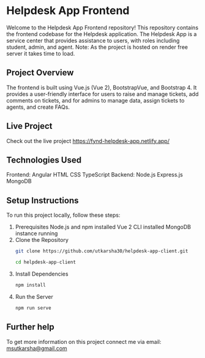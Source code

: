# Helpdesk App Frontend
Welcome to the Helpdesk App Frontend repository! This repository contains the frontend codebase for the Helpdesk application. The Helpdesk App is a service center that provides assistance to users, with roles including student, admin, and agent.
Note: As the project is hosted on render free server it takes time to load.

## Project Overview
The frontend is built using Vue.js (Vue 2), BootstrapVue, and Bootstrap 4. It provides a user-friendly interface for users to raise and manage tickets, add comments on tickets, and for admins to manage data, assign tickets to agents, and create FAQs.

## Live Project
Check out the live project https://fynd-helpdesk-app.netlify.app/

## Technologies Used
Frontend:
Angular
HTML
CSS
TypeScript
Backend:
Node.js
Express.js
MongoDB

## Setup Instructions
To run this project locally, follow these steps:

1. Prerequisites
 Node.js and npm installed
 Vue 2 CLI installed
 MongoDB instance running
2. Clone the Repository
   ```sh
   git clone https://github.com/utkarsha30/helpdesk-app-client.git
   
   cd helpdesk-app-client
4. Install Dependencies
   ```sh
   npm install
5. Run the Server
   ```sh
   npm run serve
   
## Further help

To get more information on this project connect me via email: msutkarsha@gmail.com
